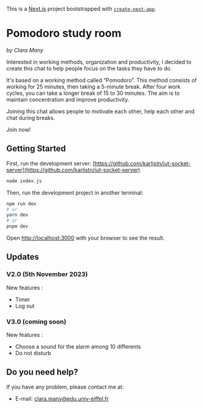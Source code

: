 This is a [Next.js](https://nextjs.org/) project bootstrapped with [`create-next-app`](https://github.com/vercel/next.js/tree/canary/packages/create-next-app).

# Pomodoro study room
*by Clara Many*

Interested in working methods, organization and productivity, I decided to create this chat to help people focus on the tasks they have to do.

It's based on a working method called “Pomodoro”. This method consists of working for 25 minutes, then taking a 5-minute break. After four work cycles, you can take a longer break of 15 to 30 minutes. The aim is to maintain concentration and improve productivity.

Joining this chat allows people to motivate each other, help each other and chat during breaks. 

Join now!

## Getting Started

First, run the development server: 
[https://github.com/karljstn/iut-socket-server](https://github.com/karljstn/iut-socket-server)

```bash
node index.js
```

Then, run the development project in another terminal:

```bash
npm run dev
# or
yarn dev
# or
pnpm dev
```

Open [http://localhost:3000](http://localhost:3000) with your browser to see the result.

## Updates
### V2.0 (5th November 2023)
New features : 
- Timer
- Log out

### V3.0 (coming soon)
New features : 
- Choose a sound for the alarm among 10 differents
- Do not disturb

## Do you need help?

If you have any problem, please contact me at:
-   E-mail: clara.many@edu.univ-eiffel.fr
